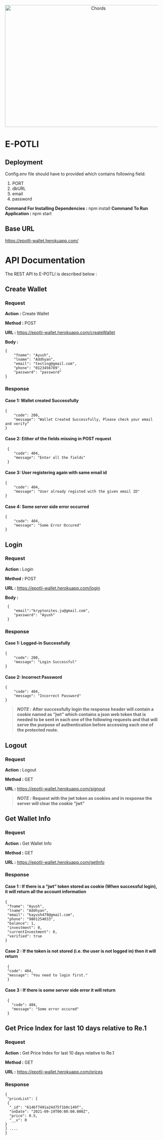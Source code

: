 <div align="center"> <img align="center" alt="Chords" src="https://user-images.githubusercontent.com/52379890/133371696-2488b42d-62fa-4210-b49f-9ebfea97fcd0.png" height='400' width='600'></div>

# E-POTLI


## Deployment

Config.env file should have to provided which contains following field:
1. PORT
2. dbURL
3. email
4. password

__Command For Installing Dependencies :__ npm install
__Command To Run Application :__ npm start


## Base URL

https://epotli-wallet.herokuapp.com/
    
    
# API Documentation
The REST API to E-POTLI is described below :

## Create Wallet

### Request

__Action  :__   Create Wallet

__Method  :__   POST

__URL     :__   https://epotli-wallet.herokuapp.com/createWallet

__Body    :__
  
    {
        "fname": "Ayush",
        "lname": "Addhyan",
        "email": "testing@gmail.com",
        "phone": "0123456789",
        "password": "password"
    }
    

### Response

#### Case 1: Wallet created Successfully

    {
        "code": 200,
        "message": "Wallet Created Successfully, Please check your email and verify"
    }



#### Case 2: Either of the fields missing in POST request

     {
        "code": 404,
        "message": "Enter all the fields"
     }

#### Case 3: User registering again with same email id

    {
        "code": 404,
        "message": "User already registed with the given email ID"
    }
    
#### Case 4: Some server side error occurred

    {
        "code": 404,
        "message": "Some Error Occured"
    } 



## Login

### Request

__Action  :__   Login

__Method  :__   POST

__URL     :__   https://epotli-wallet.herokuapp.com/login

__Body    :__
  
     {
        "email":"kryptonites.ju@gmail.com",
        "password": "Ayush"
     }
    

### Response

#### Case 1: Logged-in Successfully
    {
        "code": 200,
        "message": "Login Successful"
    }
    

#### Case 2: Incorrect Password
    {
        "code": 404,
        "message": "Incorrect Password"
    }



> **_NOTE  :_** **After successfully login the response header will contain a cookie named as “jwt” which contains a json web token that is needed to be sent in each one of the following requests and that will serve the purpose of authentication before accessing each one of the protected route.**


## Logout

### Request

__Action  :__   Logout

__Method  :__   GET

__URL     :__   https://epotli-wallet.herokuapp.com/signout


> **_NOTE  :_** **Request with the jwt token as cookies and in response the server will clear the cookie “jwt”**


## Get Wallet Info

### Request

__Action  :__   Get Wallet Info

__Method  :__   GET

__URL     :__   https://epotli-wallet.herokuapp.com/getInfo
  

### Response

#### Case 1 : If there is a “jwt” token stored as cookie (When successful login), it will return all the account information
    
  
    {
     "fname": "Ayush",
     "lname": "Addhyan",
     "email": "kayush479@gmail.com",
     "phone": "9801254033",
     "balance": 1,
     "investment": 0,
     "currentInvestment": 0,
     "verified": true
    }


#### Case 2 : If the token is not stored (i.e. the user is not logged in) then it will return 

     {
     "code": 404,
     "message": "You need to login first."
     }


#### Case 3 : If there is some server side error it will return 

     {
       "code": 404,
       "message": "Some error occured"
     }


## Get Price Index for last 10 days relative to Re.1

### Request

__Action    :__     Get Price Index for last 10 days relative to Re.1

__Method    :__     GET

__URL       :__     https://epotli-wallet.herokuapp.com/prices 
    

### Response

    {  
     "priceList": [
     {
      "_id": "6146f7491a24d75f1b0c149f",
      "onDate": "2021-09-19T00:00:00.000Z",
      "price": 0.5,
      "__v": 0
    }
    ] ....
    }  
    


